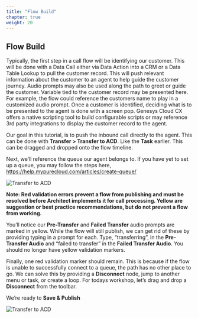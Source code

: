 ```yaml
---
title: "Flow Build"
chapter: true
weight: 20
---
```


## Flow Build

Typically, the first step in a call flow will be identifying our customer. This will be done with a Data Call either via Data Action into a CRM or a Data Table Lookup to pull the customer record. This will push relevant information about the customer to an agent to help guide the customer journey. Audio prompts may also be used along the path to greet or guide the customer. Variable tied to the customer record may be presented here. For example, the flow could reference the customers name to play in a customized audio prompt. Once a customer is identified, deciding what is to be presented to the agent is done with a screen pop. Genesys Cloud CX offers a native scripting tool to build configurable scripts or may reference 3rd party integrations to display the customer record to the agent. 

Our goal in this tutorial, is to push the inbound call directly to the agent. This can be done with **Transfer > Transfer to ACD**. Like the **Task** earlier. This can be dragged and dropped onto the flow timeline. 

Next, we’ll reference the queue our agent belongs to. If you have yet to set up a queue, you may follow the steps here, https://help.mypurecloud.com/articles/create-queue/

![Transfer to ACD](/images/Transfer.jpg)

**Note: Red validation errors prevent a flow from publishing and must be resolved before Architect implements it for call processing. Yellow are suggestion or best practice recommendations, but do not prevent a flow from working.**

You’ll notice our **Pre-Transfer** and **Failed Transfer** audio prompts are marked in yellow. While the flow will still publish, we can get rid of these by providing typing in a prompt for each. Type, “transferring”, in the **Pre-Transfer Audio** and “failed to transfer” in the **Failed Transfer Audio**. You should no longer have yellow validation markers. 

Finally, one red validation marker should remain. This is because if the flow is unable to successfully connect to a queue, the path has no other place to go. We can solve this by providing a **Disconnect** node, jump to another menu or task, or create a loop. For todays workshop, let’s drag and drop a **Disconnect** from the toolbar.

We’re ready to **Save & Publish**

![Transfer to ACD](/images/Validate.jpg)
